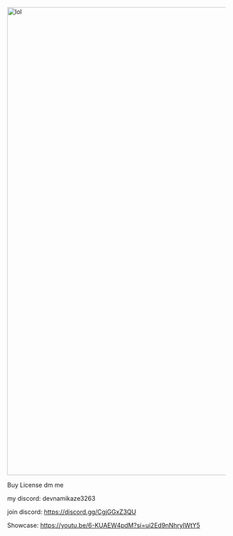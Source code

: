 
<img width="1920" height="1080" alt="lol" src="https://github.com/user-attachments/assets/c7c5c3d5-4a63-462d-a5dd-7e302e58a3a3" />


Buy License dm me

my discord: devnamikaze3263

join discord: https://discord.gg/CgjGGxZ3QU

Showcase:
https://youtu.be/6-KUAEW4pdM?si=ui2Ed9nNhryIWtY5
